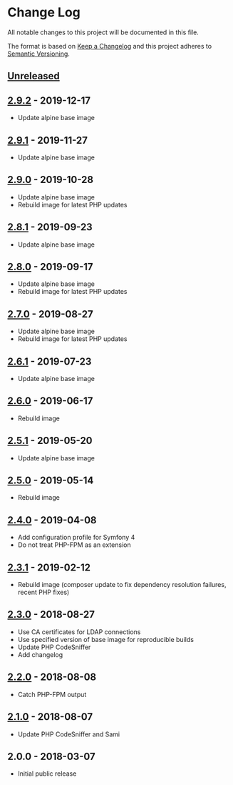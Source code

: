 # Change Log
All notable changes to this project will be documented in this file.

The format is based on [Keep a Changelog](http://keepachangelog.com/)
and this project adheres to [Semantic Versioning](http://semver.org/).

## [Unreleased]

## [2.9.2] - 2019-12-17
- Update alpine base image

## [2.9.1] - 2019-11-27
- Update alpine base image

## [2.9.0] - 2019-10-28
- Update alpine base image
- Rebuild image for latest PHP updates

## [2.8.1] - 2019-09-23
- Update alpine base image

## [2.8.0] - 2019-09-17
- Update alpine base image
- Rebuild image for latest PHP updates

## [2.7.0] - 2019-08-27
- Update alpine base image
- Rebuild image for latest PHP updates

## [2.6.1] - 2019-07-23
- Update alpine base image

## [2.6.0] - 2019-06-17
- Rebuild image

## [2.5.1] - 2019-05-20
- Update alpine base image

## [2.5.0] - 2019-05-14
- Rebuild image

## [2.4.0] - 2019-04-08
- Add configuration profile for Symfony 4
- Do not treat PHP-FPM as an extension

## [2.3.1] - 2019-02-12
- Rebuild image (composer update to fix dependency resolution failures, recent PHP fixes)

## [2.3.0] - 2018-08-27
- Use CA certificates for LDAP connections
- Use specified version of base image for reproducible builds
- Update PHP CodeSniffer
- Add changelog

## [2.2.0] - 2018-08-08
- Catch PHP-FPM output

## [2.1.0] - 2018-08-07
- Update PHP CodeSniffer and Sami

## 2.0.0 - 2018-03-07
- Initial public release

[Unreleased]: https://github.com/gmitirol/alpine37-php71/compare/2.9.2...HEAD
[2.9.2]: https://github.com/gmitirol/alpine37-php71/compare/2.9.1...2.9.2
[2.9.1]: https://github.com/gmitirol/alpine37-php71/compare/2.9.0...2.9.1
[2.9.0]: https://github.com/gmitirol/alpine37-php71/compare/2.8.1...2.9.0
[2.8.1]: https://github.com/gmitirol/alpine37-php71/compare/2.8.0...2.8.1
[2.8.0]: https://github.com/gmitirol/alpine37-php71/compare/2.7.1...2.8.0
[2.7.0]: https://github.com/gmitirol/alpine37-php71/compare/2.6.1...2.7.0
[2.6.1]: https://github.com/gmitirol/alpine37-php71/compare/2.6.0...2.6.1
[2.6.0]: https://github.com/gmitirol/alpine37-php71/compare/2.5.1...2.6.0
[2.5.1]: https://github.com/gmitirol/alpine37-php71/compare/2.5.0...2.5.1
[2.5.0]: https://github.com/gmitirol/alpine37-php71/compare/2.4.0...2.5.0
[2.4.0]: https://github.com/gmitirol/alpine37-php71/compare/2.3.1...2.4.0
[2.3.1]: https://github.com/gmitirol/alpine37-php71/compare/2.3.0...2.3.1
[2.3.0]: https://github.com/gmitirol/alpine37-php71/compare/2.2.0...2.3.0
[2.2.0]: https://github.com/gmitirol/alpine37-php71/compare/2.1.0...2.2.0
[2.1.0]: https://github.com/gmitirol/alpine37-php71/compare/2.0.0...2.1.0
